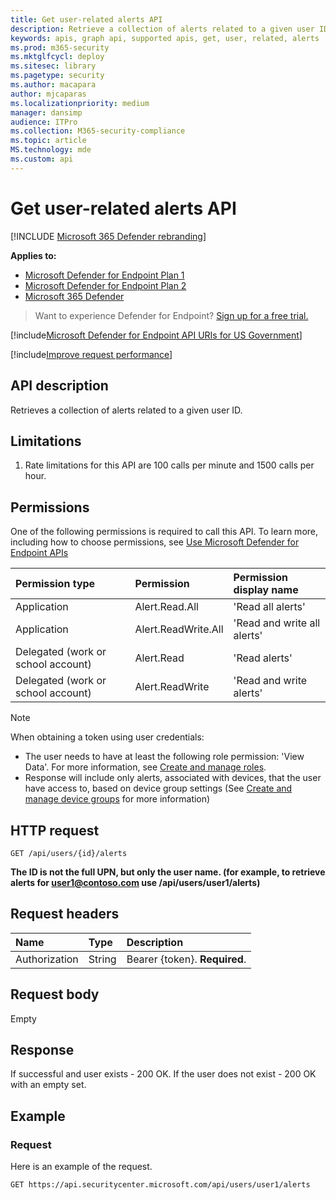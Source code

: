 ```yaml
---
title: Get user-related alerts API
description: Retrieve a collection of alerts related to a given user ID using Microsoft Defender for Endpoint.
keywords: apis, graph api, supported apis, get, user, related, alerts
ms.prod: m365-security
ms.mktglfcycl: deploy
ms.sitesec: library
ms.pagetype: security
ms.author: macapara
author: mjcaparas
ms.localizationpriority: medium
manager: dansimp
audience: ITPro
ms.collection: M365-security-compliance
ms.topic: article
MS.technology: mde
ms.custom: api
---
```


# Get user-related alerts API

[!INCLUDE [Microsoft 365 Defender rebranding](../../includes/microsoft-defender.md)]

**Applies to:**
- [Microsoft Defender for Endpoint Plan 1](https://go.microsoft.com/fwlink/p/?linkid=2154037)
- [Microsoft Defender for Endpoint Plan 2](https://go.microsoft.com/fwlink/p/?linkid=2154037)
- [Microsoft 365 Defender](https://go.microsoft.com/fwlink/?linkid=2118804)

> Want to experience Defender for Endpoint? [Sign up for a free trial.](https://signup.microsoft.com/create-account/signup?products=7f379fee-c4f9-4278-b0a1-e4c8c2fcdf7e&ru=https://aka.ms/MDEp2OpenTrial?ocid=docs-wdatp-exposedapis-abovefoldlink)

[!include[Microsoft Defender for Endpoint API URIs for US Government](../../includes/microsoft-defender-api-usgov.md)]

[!include[Improve request performance](../../includes/improve-request-performance.md)]

## API description

Retrieves a collection of alerts related to a given user ID.

## Limitations

1. Rate limitations for this API are 100 calls per minute and 1500 calls per hour.

## Permissions

One of the following permissions is required to call this API. To learn more, including how to choose permissions, see [Use Microsoft Defender for Endpoint APIs](apis-intro.md)

Permission type|Permission|Permission display name
:---|:---|:---
Application|Alert.Read.All|'Read all alerts'
Application|Alert.ReadWrite.All|'Read and write all alerts'
Delegated (work or school account) | Alert.Read | 'Read alerts'
Delegated (work or school account) | Alert.ReadWrite | 'Read and write alerts'

> [!NOTE]
> When obtaining a token using user credentials:
>
> - The user needs to have at least the following role permission: 'View Data'. For more information, see [Create and manage roles](user-roles.md).
> - Response will include only alerts, associated with devices, that the user have access to, based on device group settings (See [Create and manage device groups](machine-groups.md) for more information)

## HTTP request

```http
GET /api/users/{id}/alerts
```

**The ID is not the full UPN, but only the user name. (for example, to retrieve alerts for user1@contoso.com use /api/users/user1/alerts)**

## Request headers

Name|Type|Description
:---|:---|:---
Authorization | String | Bearer {token}. **Required**.

## Request body

Empty

## Response

If successful and user exists - 200 OK. If the user does not exist - 200 OK with an empty set.

## Example

### Request

Here is an example of the request.

```http
GET https://api.securitycenter.microsoft.com/api/users/user1/alerts
```
